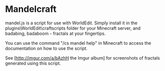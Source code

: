 Mandelcraft
===========

mandel.js is a script for use with WorldEdit.  Simply install it in the plugins\WorldEdit\craftscripts folder for your Minecraft server, and badabing, badaboom - fractals at your fingertips.

You can use the command "/cs mandel help" in Minecraft to access the documentation on how to use the script.

See [http://imgur.com/a/bAzhH the Imgur album] for screenshots of fractals generated using this script.

